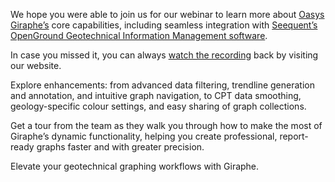 We hope you were able to join us for our webinar to learn more about [Oasys Giraphe’s](https://www.oasys-software.com/products/giraphe/) core capabilities, including seamless integration with [Seequent’s OpenGround Geotechnical Information Management software](https://eur01.safelinks.protection.outlook.com/?url=https%3A%2F%2Fwww.seequent.com%2Fopenground%2F%3Futm_source%3Doasys%26utm_medium%3Dlanding%2Bpage%26utm_campaign%3Doasys%2Bgiraphe%26utm_id%3Dseequent-oasys&data=05%7C02%7CNeave.Ritchie%40arup.com%7Cb7118ce033cb4aae20a408dd870a4235%7C4ae48b41013745998661fc641fe77bea%7C0%7C0%7C638815200305327150%7CUnknown%7CTWFpbGZsb3d8eyJFbXB0eU1hcGkiOnRydWUsIlYiOiIwLjAuMDAwMCIsIlAiOiJXaW4zMiIsIkFOIjoiTWFpbCIsIldUIjoyfQ%3D%3D%7C0%7C%7C%7C&sdata=mDlN%2F5oe6qj5qkHcKXugezG%2BjtcUNGWyyVuKo8emEN4%3D&reserved=0).

In case you missed it, you can always [watch the recording](https://gofer-uat.oasys-software.com/) back by visiting our website.

Explore enhancements: from advanced data filtering, trendline generation and annotation, and intuitive graph navigation, to CPT data smoothing, geology-specific colour settings, and easy sharing of graph collections.

Get a tour from the team as they walk you through how to make the most of Giraphe’s dynamic functionality, helping you create professional, report-ready graphs faster and with greater precision.

Elevate your geotechnical graphing workflows with Giraphe.
